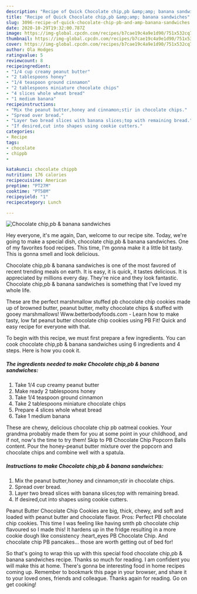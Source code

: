 ```yaml
---
description: "Recipe of Quick Chocolate chip,pb &amp;amp; banana sandwiches"
title: "Recipe of Quick Chocolate chip,pb &amp;amp; banana sandwiches"
slug: 3096-recipe-of-quick-chocolate-chip-pb-and-amp-banana-sandwiches
date: 2020-10-29T19:32:00.787Z
image: https://img-global.cpcdn.com/recipes/b7cae19c4a9e1d90/751x532cq70/chocolate-chippb-banana-sandwiches-recipe-main-photo.jpg
thumbnail: https://img-global.cpcdn.com/recipes/b7cae19c4a9e1d90/751x532cq70/chocolate-chippb-banana-sandwiches-recipe-main-photo.jpg
cover: https://img-global.cpcdn.com/recipes/b7cae19c4a9e1d90/751x532cq70/chocolate-chippb-banana-sandwiches-recipe-main-photo.jpg
author: Ola Hodges
ratingvalue: 5
reviewcount: 8
recipeingredient:
- "1/4 cup creamy peanut butter"
- "2 tablespoons honey"
- "1/4 teaspoon ground cinnamon"
- "2 tablespoons miniature chocolate chips"
- "4 slices whole wheat bread"
- "1 medium banana"
recipeinstructions:
- "Mix the peanut butter,honey and cinnamon;stir in chocolate chips."
- "Spread over bread."
- "Layer two bread slices with banana slices;top with remaining bread."
- "If desired,cut into shapes using cookie cutters."
categories:
- Recipe
tags:
- chocolate
- chippb
- 

katakunci: chocolate chippb  
nutrition: 176 calories
recipecuisine: American
preptime: "PT27M"
cooktime: "PT58M"
recipeyield: "1"
recipecategory: Lunch

---
```



![Chocolate chip,pb &amp; banana sandwiches](https://img-global.cpcdn.com/recipes/b7cae19c4a9e1d90/751x532cq70/chocolate-chippb-banana-sandwiches-recipe-main-photo.jpg)

Hey everyone, it's me again, Dan, welcome to our recipe site. Today, we're going to make a special dish, chocolate chip,pb &amp; banana sandwiches. One of my favorites food recipes. This time, I'm gonna make it a little bit tasty. This is gonna smell and look delicious.

Chocolate chip,pb &amp; banana sandwiches is one of the most favored of recent trending meals on earth. It is easy, it is quick, it tastes delicious. It is appreciated by millions every day. They're nice and they look fantastic. Chocolate chip,pb &amp; banana sandwiches is something that I've loved my whole life.

These are the perfect marshmallow stuffed pb chocolate chip cookies made up of browned butter, peanut butter, melty chocolate chips &amp; stuffed with gooey marshmallows! Www.betterbodyfoods.com - Learn how to make tasty, low fat peanut butter chocolate chip cookies using PB Fit! Quick and easy recipe for everyone with that.


To begin with this recipe, we must first prepare a few ingredients. You can cook chocolate chip,pb &amp; banana sandwiches using 6 ingredients and 4 steps. Here is how you cook it.

<!--inarticleads1-->

##### The ingredients needed to make Chocolate chip,pb &amp; banana sandwiches:

1. Take 1/4 cup creamy peanut butter
1. Make ready 2 tablespoons honey
1. Take 1/4 teaspoon ground cinnamon
1. Take 2 tablespoons miniature chocolate chips
1. Prepare 4 slices whole wheat bread
1. Take 1 medium banana


These are chewy, delicious chocolate chip pb oatmeal cookies. Your grandma probably made them for you at some point in your childhood, and if not, now&#39;s the time to try them! Skip to PB Chocolate Chip Popcorn Balls content. Pour the honey-peanut butter mixture over the popcorn and chocolate chips and combine well with a spatula. 

<!--inarticleads2-->

##### Instructions to make Chocolate chip,pb &amp; banana sandwiches:

1. Mix the peanut butter,honey and cinnamon;stir in chocolate chips.
1. Spread over bread.
1. Layer two bread slices with banana slices;top with remaining bread.
1. If desired,cut into shapes using cookie cutters.


Peanut Butter Chocolate Chip Cookies are big, thick, chewy, and soft and loaded with peanut butter and chocolate flavor. Pros: Perfect PB chocolate chip cookies. This time I was feeling like having smth pb chocolate chip flavoured so I made this! It hardens up in the fridge resulting in a more cookie dough like consistency :heart_eyes PB Chocolate Chip. And chocolate chip PB pancakes… those are worth getting out of bed for! 

So that's going to wrap this up with this special food chocolate chip,pb &amp; banana sandwiches recipe. Thanks so much for reading. I am confident you will make this at home. There's gonna be interesting food in home recipes coming up. Remember to bookmark this page in your browser, and share it to your loved ones, friends and colleague. Thanks again for reading. Go on get cooking!
